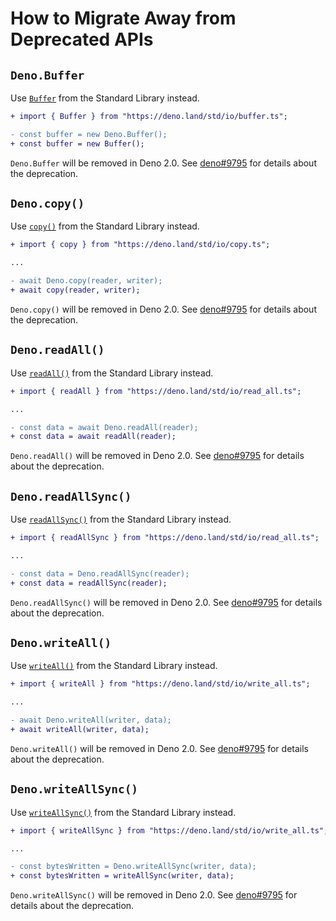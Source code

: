 # How to Migrate Away from Deprecated APIs

## `Deno.Buffer`

Use [`Buffer`](https://deno.land/std/io/buffer.ts?s=Buffer) from the Standard
Library instead.

```diff
+ import { Buffer } from "https://deno.land/std/io/buffer.ts";

- const buffer = new Deno.Buffer();
+ const buffer = new Buffer();
```

`Deno.Buffer` will be removed in Deno 2.0. See [deno#9795][deno#9795] for
details about the deprecation.

## `Deno.copy()`

Use [`copy()`](https://deno.land/std/io/copy.ts?s=copy) from the Standard
Library instead.

```diff
+ import { copy } from "https://deno.land/std/io/copy.ts";

...

- await Deno.copy(reader, writer);
+ await copy(reader, writer);
```

`Deno.copy()` will be removed in Deno 2.0. See [deno#9795][deno#9795] for
details about the deprecation.

## `Deno.readAll()`

Use [`readAll()`](https://deno.land/std/io/read_all.ts?s=readAll) from the
Standard Library instead.

```diff
+ import { readAll } from "https://deno.land/std/io/read_all.ts";

...

- const data = await Deno.readAll(reader);
+ const data = await readAll(reader);
```

`Deno.readAll()` will be removed in Deno 2.0. See [deno#9795][deno#9795] for
details about the deprecation.

## `Deno.readAllSync()`

Use [`readAllSync()`](https://deno.land/std/io/read_all.ts?s=readAllSync) from
the Standard Library instead.

```diff
+ import { readAllSync } from "https://deno.land/std/io/read_all.ts";

...

- const data = Deno.readAllSync(reader);
+ const data = readAllSync(reader);
```

`Deno.readAllSync()` will be removed in Deno 2.0. See [deno#9795][deno#9795] for
details about the deprecation.

[deno#9795]: https://github.com/denoland/deno/issues/9795

## `Deno.writeAll()`

Use [`writeAll()`](https://deno.land/std/io/write_all.ts?s=writeAll) from the
Standard Library instead.

```diff
+ import { writeAll } from "https://deno.land/std/io/write_all.ts";

...

- await Deno.writeAll(writer, data);
+ await writeAll(writer, data);
```

`Deno.writeAll()` will be removed in Deno 2.0. See [deno#9795][deno#9795] for
details about the deprecation.

## `Deno.writeAllSync()`

Use [`writeAllSync()`](https://deno.land/std/io/write_all.ts?s=writeAllSync)
from the Standard Library instead.

```diff
+ import { writeAllSync } from "https://deno.land/std/io/write_all.ts";

...

- const bytesWritten = Deno.writeAllSync(writer, data);
+ const bytesWritten = writeAllSync(writer, data);
```

`Deno.writeAllSync()` will be removed in Deno 2.0. See [deno#9795][deno#9795]
for details about the deprecation.
